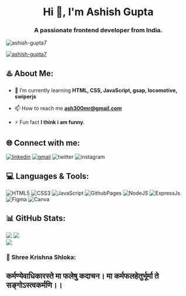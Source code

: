 <!-- [![MasterHead](https://media.geeksforgeeks.org/wp-content/cdn-uploads/20201204224108/Take-Advantages-of-Git-and-GitHub-to-Stay-Motivated-Consistent-While-Coding.png
)] -->
<h1 align="center">Hi 👋, I'm Ashish Gupta</h1>
<h3 align="center">A passionate frontend developer from India.</h3>
<!-- <img src="https://miro.medium.com/v2/resize:fit:900/1*b29pJKZqp6Jxb3rd9QlJiw.png"> -->

<p align="left"> <img src="https://komarev.com/ghpvc/?username=ashish-gupta7&label=Profile%20views&color=0e75b6&style=flat" alt="ashish-gupta7" /> </p>

<p align="left"> <a href="https://github.com/ryo-ma/github-profile-trophy"><img src="https://github-profile-trophy.vercel.app/?username=ashish-gupta7" alt="ashish-gupta7" /></a> </p>

## ♨️ About Me:
- 🌱 I’m currently learning **HTML, CSS, JavaScript, gsap, locomotive, swiperjs**

- 📫 How to reach me **ash300mr@gmail.com**

- ⚡ Fun fact **I think i am funny.**

## 🌐 Connect with me:
[![linkedin](https://img.shields.io/badge/linkedin-0A66C2?style=for-the-badge&logo=linkedin&logoColor=white)](https://www.linkedin.com/in/ashishkumargupta7/) [![gmail](https://img.shields.io/badge/Gmail-D14836?style=for-the-badge&amp;logo=gmail&amp;logoColor=white)](ash300mr@gmail.com) ![twitter](https://img.shields.io/badge/Follow_me-black?style=for-the-badge&logo=x&logoColor=%23fff&link=https%3A%2F%2Ftwitter.com%2FAshishMayaGupta) ![instagram](https://img.shields.io/badge/instagram-black?style=for-the-badge&logo=instagram&labelColor=%23000&color=%23E4405F&link=https%3A%2F%2Fwww.instagram.com%2Fiamashishgupta7%2F)
<!-- [![portfolio](https://img.shields.io/badge/my_portfolio-000?style=for-the-badge&logo=ko-fi&logoColor=white)](https://muntahaportfolio.netlify.app/) -->

## 💻 Languages & Tools:
![HTML5](https://img.shields.io/badge/html5-%23E34F26.svg?style=for-the-badge&logo=html5&logoColor=white) ![CSS3](https://img.shields.io/badge/css3-%231572B6.svg?style=for-the-badge&logo=css3&logoColor=white) ![JavaScript](https://img.shields.io/badge/javascript-%23323330.svg?style=for-the-badge&logo=javascript&logoColor=%23F7DF1E) ![GithubPages](https://img.shields.io/badge/github%20pages-121013?style=for-the-badge&logo=github&logoColor=white) ![NodeJS](https://img.shields.io/badge/node.js-6DA55F?style=for-the-badge&logo=node.js&logoColor=white) ![ExpressJs](https://img.shields.io/badge/expressjs-black?style=for-the-badge&logo=express&logoColor=%23fff) ![Figma](https://img.shields.io/badge/figma-%23F24E1E.svg?style=for-the-badge&logo=figma&logoColor=white) ![Canva](https://img.shields.io/badge/Canva-%2300C4CC.svg?style=for-the-badge&logo=Canva&logoColor=white)

## 📊 GitHub Stats:
![](https://github-readme-stats.vercel.app/api?username=Ashish-Gupta7&theme=radical&hide_border=true&include_all_commits=true&count_private=true) ![](https://github-readme-streak-stats.herokuapp.com/?user=Ashish-Gupta7&theme=radical&hide_border=true)<br/>
![](https://github-readme-stats.vercel.app/api/top-langs/?username=Ashish-Gupta7&theme=radical&hide_border=true&include_all_commits=true&count_private=true&layout=compact)

### 👏 Shree Krishna Shloka:
<h2>कर्मण्येवाधिकारस्ते मा फलेषु कदाचन। मा कर्मफलहेतुर्भूर्मा ते सङ्गोऽस्त्वकर्मणि।।</h2>
